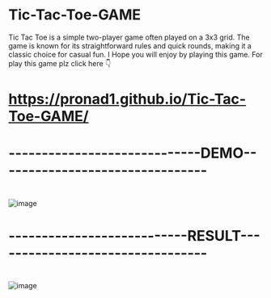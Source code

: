# Tic-Tac-Toe-GAME
Tic Tac Toe is a simple two-player game often played on a 3x3 grid. The game is known for its straightforward rules and quick rounds, making it a classic choice for casual fun.
I Hope you will enjoy by playing this game.
For play this game plz click here 👇
# https://pronad1.github.io/Tic-Tac-Toe-GAME/

# -----------------------------DEMO--------------------------------
#
![image](https://github.com/user-attachments/assets/8234a34e-a2f9-47c9-830c-5113fa380249)
#
# ---------------------------RESULT---------------------------------
#
![image](https://github.com/user-attachments/assets/a1eaa232-ac1f-4196-98c0-068f2ac8877e)

